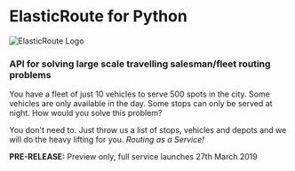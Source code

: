 # ElasticRoute for Python
![ElasticRoute Logo](http://elasticroute.staging.wpengine.com/wp-content/uploads/2019/02/Elastic-Route-Logo-Text-on-right-e1551344046806.png)
### API for solving large scale travelling salesman/fleet routing problems

You have a fleet of just 10 vehicles to serve 500 spots in the city. Some vehicles are only available in the day. Some stops can only be served at night. How would you solve this problem?

You don't need to. Just throw us a list of stops, vehicles and depots and we will do the heavy lifting for you. *Routing as a Service!*

**PRE-RELEASE:**  Preview only, full service launches 27th March 2019